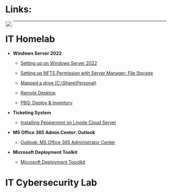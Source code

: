 <h1>Links:</h1>

[<img align="left" alt="Jimmy | LinkedIn" width="22px" src="https://cdn.jsdelivr.net/npm/simple-icons@v3/icons/linkedin.svg" />][linkedin]

[linkedin]: https://www.linkedin.com/in/jly017tech/




<!--
   <p align="left">
    <a href="https://www.youtube.com/@JustJLineIT-i4q">
         <img alt="Youtube" title="Youtube" src="https://custom-icon-badges.demolab.com/youtube/channel/subscribers/UCYQgZ1DH4WPl6iAFJdAQ63Q?color=%23E05D44&label=SUBSCRIBE&logo=video&logoColor=white&style=for-the-badge&labelColor=CE4630"/></a> 
          -->


---

<h1>IT Homelab</h1>

- <b>Windows Server 2022</b>
   - [Setting up on Windows Server 2022](https://github.com/JL-Dreamr017/WindowsServer)

    - [Setting up NFTS Permission with Server Manager: File Storage](https://github.com/JL-Dreamr017/SetUpHomeFolderW-NTFSPermission/blob/main/README.md)
    
    - [Mapped a drive (C:\Share\Personal) ](https://github.com/JL-Dreamr017/MappedDrive/blob/main/README.md)
 
   - [Remote Desktop](https://github.com/JL-Dreamr017/RemoteDesktop/blob/main/README.md)
    - [PBQ: Deploy & Inventory](https://github.com/JL-Dreamr017/PDQDeploy-Inventory/edit/main/README.md/blob/main/README.md)



 
- <b>Ticketing System</b>
  
  - [Installing Peppermint on Linode Cloud Server](https://github.com/JL-DReamr017/host-helpdesk-ticketsystems)

- <b>MS Office 365 Admin Center: Outlook </b>
  - [Outlook: MS Office 365 Administrator Center](https://github.com/JL-DReamr017/MS365-Outlook/tree/main)

- <b>Microsoft Deployment Toolkit</b>
  - [Microsoft Deployment Tooolkit](https://github.com/JL-DReamr017/MicrosoftDeploymentTool)


<h1>IT Cybersecurity Lab</h1>



<!--
### 🧰 Languages and Tools 🧰

<img align="left" alt="Java" width="30px" style="padding-right:10px;" src="https://cdn.jsdelivr.net/gh/devicons/devicon@latest/icons/java/java-plain.svg"/>
<img align="left" alt="SQL" width="30px" style="padding-right:10px;" src="https://cdn.jsdelivr.net/gh/devicons/devicon@latest/icons/mysql/mysql-original-wordmark.svg"/>
<br />
-->
